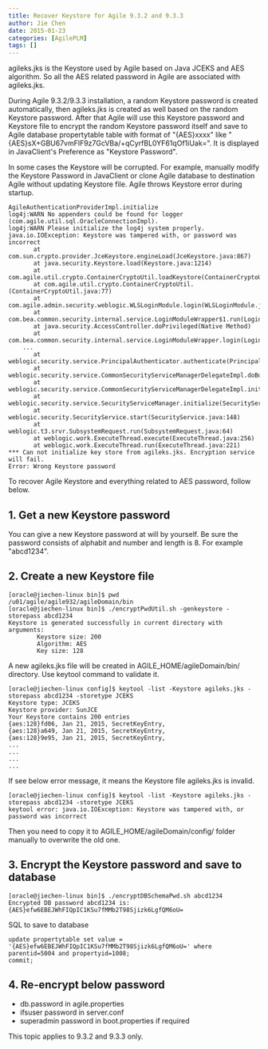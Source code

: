 ```yaml
---
title: Recover Keystore for Agile 9.3.2 and 9.3.3
author: Jie Chen
date: 2015-01-23
categories: [AgilePLM]
tags: []
---
```


agileks.jks is the Keystore used by Agile based on Java JCEKS and AES algorithm. So all the AES related password in Agile are associated with agileks.jks.

During Agile 9.3.2/9.3.3 installation, a random Keystore password is created automatically, then agileks.jks is created as well based on the random Keystore password. After that Agile will use this Keystore password and Keystore file to encrypt the random Keystore password itself and save to Agile database propertytable table with format of "{AES}xxxx" like "{AES}sX+GBU67vmFlF9z7GcVBa/+qCyrfBL0YF61qOf1iUak=". It is displayed in JavaClient's Preference as "Keystore Password".

In some cases the Keystore will be corrupted. For example, manually modify the Keystore Password in JavaClient or clone Agile database to destination Agile without updating Keystore file. Agile throws Keystore error during startup.

	AgileAuthenticationProviderImpl.initialize
	log4j:WARN No appenders could be found for logger (com.agile.util.sql.OracleConnectionImpl).
	log4j:WARN Please initialize the log4j system properly.
	java.io.IOException: Keystore was tampered with, or password was incorrect
		   at com.sun.crypto.provider.JceKeystore.engineLoad(JceKeystore.java:867)
		   at java.security.Keystore.load(Keystore.java:1214)
		   at com.agile.util.crypto.ContainerCryptoUtil.loadKeystore(ContainerCryptoUtil.java:139)
		   at com.agile.util.crypto.ContainerCryptoUtil.(ContainerCryptoUtil.java:77)
		   at com.agile.admin.security.weblogic.WLSLoginModule.login(WLSLoginModule.java:193)
		   at com.bea.common.security.internal.service.LoginModuleWrapper$1.run(LoginModuleWrapper.java:110)
		   at java.security.AccessController.doPrivileged(Native Method)
		   at com.bea.common.security.internal.service.LoginModuleWrapper.login(LoginModuleWrapper.java:106)
		...
		   at weblogic.security.service.PrincipalAuthenticator.authenticate(PrincipalAuthenticator.java:338)
		   at weblogic.security.service.CommonSecurityServiceManagerDelegateImpl.doBootAuthorization(CommonSecurityServiceManagerDelegateImpl.java:930)
		   at weblogic.security.service.CommonSecurityServiceManagerDelegateImpl.initialize(CommonSecurityServiceManagerDelegateImpl.java:1054)
		   at weblogic.security.service.SecurityServiceManager.initialize(SecurityServiceManager.java:873)
		   at weblogic.security.SecurityService.start(SecurityService.java:148)
		   at weblogic.t3.srvr.SubsystemRequest.run(SubsystemRequest.java:64)
		   at weblogic.work.ExecuteThread.execute(ExecuteThread.java:256)
		   at weblogic.work.ExecuteThread.run(ExecuteThread.java:221)
	*** Can not initialize key store from agileks.jks. Encryption service will fail.
	Error: Wrong Keystore password

To recover Agile Keystore and everything related to AES password, follow below.

## 1. Get a new Keystore password

You can give a new Keystore password at will by yourself. Be sure the password consists of alphabit and number and length is 8. For example "abcd1234".

## 2. Create a new Keystore file

	[oracle@jiechen-linux bin]$ pwd
	/u01/agile/agile932/agileDomain/bin
	[oracle@jiechen-linux bin]$ ./encryptPwdUtil.sh -genkeystore -storepass abcd1234
	Keystore is generated successfully in current directory with arguments:
			Keystore size: 200
			Algorithm: AES
			Key size: 128

A new agileks.jks file will be created in AGILE_HOME/agileDomain/bin/ directory. Use keytool command to validate it.

	[oracle@jiechen-linux config]$ keytool -list -Keystore agileks.jks -storepass abcd1234 -storetype JCEKS
	Keystore type: JCEKS
	Keystore provider: SunJCE
	Your Keystore contains 200 entries
	{aes:128}fd06, Jan 21, 2015, SecretKeyEntry,
	{aes:128}a649, Jan 21, 2015, SecretKeyEntry,
	{aes:128}9e95, Jan 21, 2015, SecretKeyEntry,
	...
	...
	...
	...

If see below error message, it means the Keystore file agileks.jks is invalid.

	[oracle@jiechen-linux config]$ keytool -list -Keystore agileks.jks -storepass abcd1234 -storetype JCEKS
	keytool error: java.io.IOException: Keystore was tampered with, or password was incorrect

Then you need to copy it to AGILE_HOME/agileDomain/config/ folder manually to overwrite the old one.

## 3. Encrypt the Keystore password and save to database

	[oracle@jiechen-linux bin]$ ./encryptDBSchemaPwd.sh abcd1234
	Encrypted DB password abcd1234 is:
	{AES}efw6EBEJWhFIQpIC1KSu7fMMb2T98Sjizk6LgfQM6oU=

SQL to save to database

	update propertytable set value = '{AES}efw6EBEJWhFIQpIC1KSu7fMMb2T98Sjizk6LgfQM6oU=' where parentid=5004 and propertyid=1008;
	commit;

## 4. Re-encrypt below password

* db.password in agile.properties
* ifsuser password in server.conf
* superadmin password in boot.properties if required

This topic applies to 9.3.2 and 9.3.3 only.

